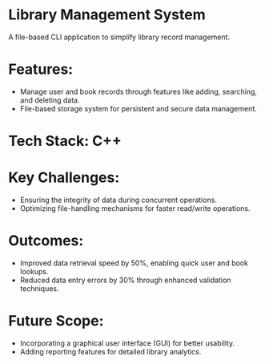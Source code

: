 # Library Management System
A file-based CLI application to simplify library record management.

# Features:

- Manage user and book records through features like adding, searching, and deleting data.
- File-based storage system for persistent and secure data management.
# Tech Stack: C++

# Key Challenges:

- Ensuring the integrity of data during concurrent operations.
- Optimizing file-handling mechanisms for faster read/write operations.
# Outcomes:

- Improved data retrieval speed by 50%, enabling quick user and book lookups.
- Reduced data entry errors by 30% through enhanced validation techniques.
# Future Scope:

- Incorporating a graphical user interface (GUI) for better usability.
- Adding reporting features for detailed library analytics.
